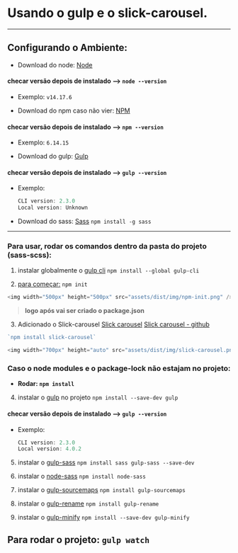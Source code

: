# Usando o gulp e o slick-carousel. 

<hr />

## Configurando o Ambiente:
  - Download do node: [Node](https://nodejs.org/en/download/)
  #### checar versão depois de instalado --> `node --version`
  - Exemplo: `v14.17.6`

  - Download do npm caso não vier: [NPM](https://docs.npmjs.com/downloading-and-installing-node-js-and-npm)
  #### checar versão depois de instalado --> `npm --version`
  - Exemplo: `6.14.15`
    
  - Download do gulp: [Gulp](https://gulpjs.com/docs/en/getting-started/quick-start/)
  #### checar versão depois de instalado --> `gulp --version`
  - Exemplo:
    ```js 
    CLI version: 2.3.0
    Local version: Unknown
    ```

  - Download do sass: [Sass](https://sass-lang.com/install)
  `npm install -g sass`

<hr />

### Para usar, rodar os comandos dentro da pasta do projeto (sass-scss):
  1. instalar globalmente o [gulp cli](https://gulpjs.com/docs/en/getting-started/quick-start/) 
  `npm install --global gulp-cli`

  2. [para começar:](https://gulpjs.com/docs/en/getting-started/quick-start/) `npm init` <!-- Para criar o Package.json -->
  ```js 
  <img width="500px" height="500px" src="assets/dist/img/npm-init.png" />
  ```
  > **logo após vai ser criado o package.json**

  3. Adicionado o Slick-carousel
  [Slick carousel](https://kenwheeler.github.io/slick/)
  [Slick carousel - github](https://github.com/kenwheeler/slick/)
  ```js
  `npm install slick-carousel`
  ```
  ```js
  <img width="700px" height="auto" src="assets/dist/img/slick-carousel.png" />
  ```

  ### Caso o node modules e o package-lock não estajam no projeto:
  - **Rodar: `npm install`**

  4. instalar o [gulp](https://gulpjs.com/docs/en/getting-started/quick-start/) no projeto
  `npm install --save-dev gulp`
  #### checar versão depois de instalado --> `gulp --version`
  - Exemplo:
    ```js 
    CLI version: 2.3.0
    Local version: 4.0.2
    ```

  5. instalar o [gulp-sass](https://www.npmjs.com/package/gulp-sass)
  `npm install sass gulp-sass --save-dev`

  6. instalar o [node-sass](https://www.npmjs.com/package/node-sass)
  `npm install node-sass`

  7. instalar o [gulp-sourcemaps](https://www.npmjs.com/package/gulp-sourcemaps)
  `npm install gulp-sourcemaps`
  
  8. instalar o [gulp-rename](https://www.npmjs.com/package/gulp-rename)
  `npm install gulp-rename`

  9. instalar o [gulp-minify](https://www.npmjs.com/package/gulp-minify)
  `npm install --save-dev gulp-minify`

  ## **Para rodar o projeto: `gulp watch`**